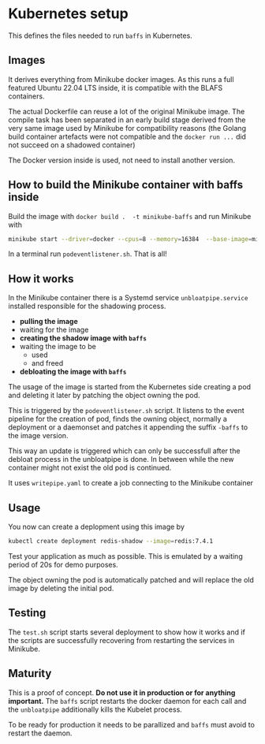 # Kubernetes setup

This defines the files needed to run `baffs` in Kubernetes.

## Images

It derives everything from Minikube docker images.
As this runs a full featured Ubuntu 22.04 LTS inside,
it is compatible with the BLAFS containers.


The actual Dockerfile can reuse a lot of the original Minikube image.
The compile task has been separated in an early build stage derived
from the very same image used by Minikube for compatibility reasons
(the Golang build container artefacts were not compatible and the 
`docker run ...` did not succeed on a shadowed container)

The Docker version inside is used, not need to install another version.

## How to build the Minikube container with baffs inside

Build the image with `docker build .  -t minikube-baffs` and run Minikube
with 

```bash
minikube start --driver=docker --cpus=8 --memory=16384  --base-image=minikube-baffs`. 
```

In a terminal run `podeventlistener.sh`. That is all!

## How it works

In the Minikube container there is a Systemd service `unbloatpipe.service`
installed responsible for the shadowing process.

- __pulling the image__
- waiting for the image
- __creating the shadow image with `baffs`__
- waiting the image to be
  - used 
  - and freed
- __debloating the image with `baffs`__ 

The usage of the image is started from the Kubernetes side creating a pod and deleting it later by patching the object owning the pod.

This is triggered by the `podeventlistener.sh` script. It listens to the event pipeline
for the creation of pod, finds the owning object, normally a deployment or a daemonset
and patches it appending the suffix `-baffs` to the image version.

This way an update is triggered which can only be successfull after the debloat
process in the unbloatpipe is done. In between while the new container
might not exist the old pod is continued.

It uses `writepipe.yaml` to create a job connecting to the Minikube container

## Usage

You now can create a deplopment using this image by

```bash
kubectl create deployment redis-shadow --image=redis:7.4.1
```

Test your application as much as possible. This is emulated by a waiting period
of 20s for demo purposes.

The object owning the pod is automatically patched and will replace the old image by
deleting the initial pod.

## Testing

The `test.sh` script starts several deployment to show how it works and
if the scripts are successfully recovering from restarting the services
in Minikube.

## Maturity

This is a proof of concept. __Do not use it in production or for anything important.__
The `baffs` script restarts the docker daemon for each call and the `unbloatpipe`
additionally kills the Kubelet process.

To be ready for production it needs to be parallized and `baffs` must avoid to
restart the daemon.

